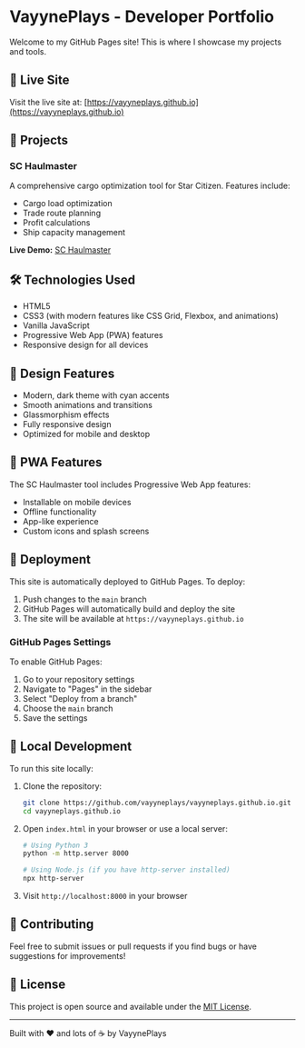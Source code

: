 # VayynePlays - Developer Portfolio

Welcome to my GitHub Pages site! This is where I showcase my projects and tools.

## 🚀 Live Site

Visit the live site at: [https://vayyneplays.github.io](https://vayyneplays.github.io)

## 📁 Projects

### SC Haulmaster
A comprehensive cargo optimization tool for Star Citizen. Features include:
- Cargo load optimization
- Trade route planning
- Profit calculations
- Ship capacity management

**Live Demo:** [SC Haulmaster](https://vayyneplays.github.io/sc_cargo_optimizer.html)

## 🛠️ Technologies Used

- HTML5
- CSS3 (with modern features like CSS Grid, Flexbox, and animations)
- Vanilla JavaScript
- Progressive Web App (PWA) features
- Responsive design for all devices

## 🎨 Design Features

- Modern, dark theme with cyan accents
- Smooth animations and transitions
- Glassmorphism effects
- Fully responsive design
- Optimized for mobile and desktop

## 📱 PWA Features

The SC Haulmaster tool includes Progressive Web App features:
- Installable on mobile devices
- Offline functionality
- App-like experience
- Custom icons and splash screens

## 🚀 Deployment

This site is automatically deployed to GitHub Pages. To deploy:

1. Push changes to the `main` branch
2. GitHub Pages will automatically build and deploy the site
3. The site will be available at `https://vayyneplays.github.io`

### GitHub Pages Settings

To enable GitHub Pages:
1. Go to your repository settings
2. Navigate to "Pages" in the sidebar
3. Select "Deploy from a branch"
4. Choose the `main` branch
5. Save the settings

## 📝 Local Development

To run this site locally:

1. Clone the repository:
   ```bash
   git clone https://github.com/vayyneplays/vayyneplays.github.io.git
   cd vayyneplays.github.io
   ```

2. Open `index.html` in your browser or use a local server:
   ```bash
   # Using Python 3
   python -m http.server 8000
   
   # Using Node.js (if you have http-server installed)
   npx http-server
   ```

3. Visit `http://localhost:8000` in your browser

## 🤝 Contributing

Feel free to submit issues or pull requests if you find bugs or have suggestions for improvements!

## 📄 License

This project is open source and available under the [MIT License](LICENSE).

---

Built with ❤️ and lots of ☕ by VayynePlays 